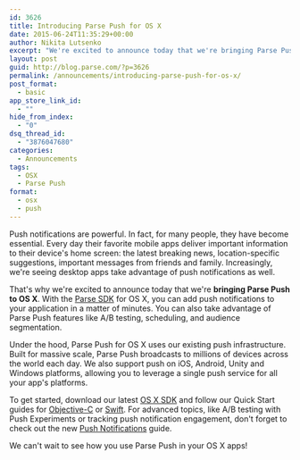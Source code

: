```yaml
---
id: 3626
title: Introducing Parse Push for OS X
date: 2015-06-24T11:35:29+00:00
author: Nikita Lutsenko
excerpt: "We're excited to announce today that we're bringing Parse Push to OS X. Add push in a matter of minutes to your OS X app and take advantage of advanced features such as A/B testing, scheduling and audience segmentation."
layout: post
guid: http://blog.parse.com/?p=3626
permalink: /announcements/introducing-parse-push-for-os-x/
post_format:
  - basic
app_store_link_id:
  - ""
hide_from_index:
  - "0"
dsq_thread_id:
  - "3876047680"
categories:
  - Announcements
tags:
  - OSX
  - Parse Push
format:
  - osx
  - push
---
```

Push notifications are powerful. In fact, for many people, they have become essential. Every day their favorite mobile apps deliver important information to their device's home screen: the latest breaking news, location-specific suggestions, important messages from friends and family. Increasingly, we're seeing desktop apps take advantage of push notifications as well.

That's why we're excited to announce today that we're **bringing Parse Push to OS X**. With the <a href="https://parse.com/docs/downloads" target="_blank">Parse SDK</a> for OS X, you can add push notifications to your application in a matter of minutes. You can also take advantage of Parse Push features like A/B testing, scheduling, and audience segmentation.

Under the hood, Parse Push for OS X uses our existing push infrastructure. Built for massive scale, Parse Push broadcasts to millions of devices across the world each day. We also support push on iOS, Android, Unity and Windows platforms, allowing you to leverage a single push service for all your app's platforms.

To get started, download our latest <a href="https://parse.com/downloads/ios/parse-osx-library/latest" target="_blank">OS X SDK</a> and follow our Quick Start guides for <a href="https://parse.com/apps/quickstart#parse_push/osx/native" target="_blank">Objective-C</a> or <a href="https://parse.com/apps/quickstart#parse_push/osx/swift" target="_blank">Swift</a>. For advanced topics, like A/B testing with Push Experiments or tracking push notification engagement, don't forget to check out the new <a href="https://parse.com/docs/osx/guide#push-notifications" target="_blank">Push Notifications</a> guide.

We can't wait to see how you use Parse Push in your OS X apps!